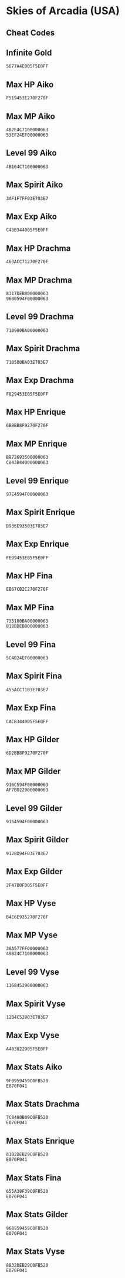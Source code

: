 # Skies of Arcadia (USA)

## Cheat Codes

## Infinite Gold

```
5677A4E005F5E0FF

```

## Max HP Aiko

```
F519453E270F270F

```

## Max MP Aiko

```
4B2E4C7100000063
53EF24EF00000063

```

## Level 99 Aiko

```
4B164C7100000063

```

## Max Spirit Aiko

```
3AF1F7FF03E703E7

```

## Max Exp Aiko

```
C43B344005F5E0FF

```

## Max HP Drachma

```
463ACC71270F270F

```

## Max MP Drachma

```
8317DEB800000063
9600594F00000063

```

## Level 99 Drachma

```
71B980BA00000063

```

## Max Spirit Drachma

```
710500BA03E703E7

```

## Max Exp Drachma

```
F829453E05F5E0FF

```

## Max HP Enrique

```
6B9BB8F9270F270F

```

## Max MP Enrique

```
B972693500000063
C843B44000000063

```

## Level 99 Enrique

```
97E4594F00000063

```

## Max Spirit Enrique

```
B936E93503E703E7

```

## Max Exp Enrique

```
FE99453E05F5E0FF

```

## Max HP Fina

```
EB67CB2C270F270F

```

## Max MP Fina

```
735180BA00000063
818BDEB800000063

```

## Level 99 Fina

```
5C4B24EF00000063

```

## Max Spirit Fina

```
455ACC7103E703E7

```

## Max Exp Fina

```
CACB344005F5E0FF

```

## Max HP Gilder

```
6D2BB8F9270F270F

```

## Max MP Gilder

```
916C594F00000063
AF7B022900000063

```

## Level 99 Gilder

```
9154594F00000063

```

## Max Spirit Gilder

```
9128D94F03E703E7

```

## Max Exp Gilder

```
2F47B0FD05F5E0FF

```

## Max HP Vyse

```
B4E6E935270F270F

```

## Max MP Vyse

```
38A577FF00000063
49B24C7100000063

```

## Level 99 Vyse

```
1168452900000063

```

## Max Spirit Vyse

```
12B4C52903E703E7

```

## Max Exp Vyse

```
A403822905F5E0FF

```

## Max Stats Aiko

```
9F0959459C0FB520
E070F041

```

## Max Stats Drachma

```
7C8480B09C0FB520
E070F041

```

## Max Stats Enrique

```
81B2DEB29C0FB520
E070F041

```

## Max Stats Fina

```
655A38F39C0FB520
E070F041

```

## Max Stats Gilder

```
968959459C0FB520
E070F041

```

## Max Stats Vyse

```
8832DEB29C0FB520
E070F041

```

